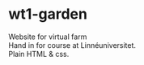 # wt1-garden
Website for virtual farm<br>
Hand in for course at Linnéuniversitet.<br>
Plain HTML & css.
